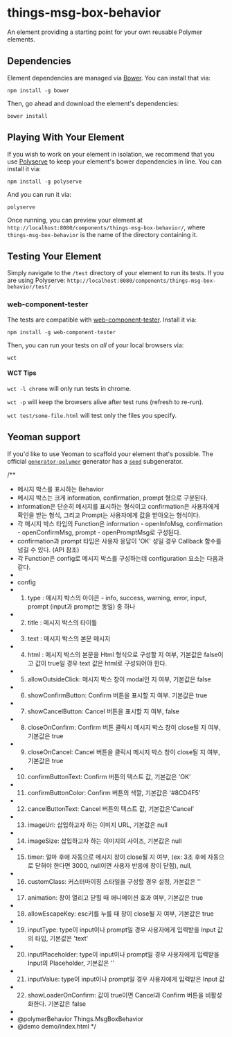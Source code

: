 # things-msg-box-behavior

An element providing a starting point for your own reusable Polymer elements.


## Dependencies

Element dependencies are managed via [Bower](http://bower.io/). You can
install that via:

    npm install -g bower

Then, go ahead and download the element's dependencies:

    bower install


## Playing With Your Element

If you wish to work on your element in isolation, we recommend that you use
[Polyserve](https://github.com/PolymerLabs/polyserve) to keep your element's
bower dependencies in line. You can install it via:

    npm install -g polyserve

And you can run it via:

    polyserve

Once running, you can preview your element at
`http://localhost:8080/components/things-msg-box-behavior/`, where `things-msg-box-behavior` is the name of the directory containing it.


## Testing Your Element

Simply navigate to the `/test` directory of your element to run its tests. If
you are using Polyserve: `http://localhost:8080/components/things-msg-box-behavior/test/`

### web-component-tester

The tests are compatible with [web-component-tester](https://github.com/Polymer/web-component-tester).
Install it via:

    npm install -g web-component-tester

Then, you can run your tests on _all_ of your local browsers via:

    wct

#### WCT Tips

`wct -l chrome` will only run tests in chrome.

`wct -p` will keep the browsers alive after test runs (refresh to re-run).

`wct test/some-file.html` will test only the files you specify.


## Yeoman support

If you'd like to use Yeoman to scaffold your element that's possible. The official [`generator-polymer`](https://github.com/yeoman/generator-polymer) generator has a [`seed`](https://github.com/yeoman/generator-polymer#seed) subgenerator.


/**
 * 메시지 박스를 표시하는 Behavior
 * 메시지 박스는 크게 information, confirmation, prompt 형으로 구분된다.
 * information은 단순히 메시지를 표시하는 형식이고 confirmation은 사용자에게 확인을 받는 형식, 그리고 Prompt는 사용자에게 값을 받아오는 형식이다.
 * 각 메시지 박스 타입의 Function은 information - openInfoMsg, confirmation - openConfirmMsg, prompt - openPromptMsg로 구성된다.
 * confirmation과 prompt 타입은 사용자 응답이 'OK' 성일 경우 Callback 함수를 넘길 수 있다. (API 참조)
 * 각 Function은 config로 메시지 박스를 구성하는데 configuration 요소는 다음과 같다.
 *
 * config
 * 1) type : 메시지 박스의 아이콘 - info, success, warning, error, input, prompt (input과 prompt는 동일) 중 하나
 * 2) title : 메시지 박스의 타이틀
 * 3) text : 메시지 박스의 본문 메시지
 * 4) html : 메시지 박스의 본문을 Html 형식으로 구성할 지 여부, 기본값은 false이고 값이 true일 경우 text 값은 html로 구성되어야 한다.
 * 5) allowOutsideClick: 메시지 박스 창이 modal인 지 여부, 기본값은 false
 * 6) showConfirmButton: Confirm 버튼을 표시할 지 여부. 기본값은 true
 * 7) showCancelButton: Cancel 버튼을 표시할 지 여부, false
 * 8) closeOnConfirm: Confirm 버튼 클릭시 메시지 박스 창이 close될 지 여부, 기본값은 true
 * 9) closeOnCancel: Cancel 버튼을 클릭시 메시지 박스 창이 close될 지 여부, 기본값은 true
 * 10) confirmButtonText: Confirm 버튼의 텍스트 값, 기본값은 'OK'
 * 11) confirmButtonColor: Confirm 버튼의 색깔, 기본값은 '#8CD4F5'
 * 12) cancelButtonText: Cancel 버튼의 텍스트 값, 기본값은'Cancel'
 * 13) imageUrl: 삽입하고자 하는 이미지 URL, 기본값은 null
 * 14) imageSize: 삽입하고자 하는 이미지의 사이즈, 기본값은 null
 * 15) timer: 얼마 후에 자동으로 메시지 창이 close될 지 여부, (ex: 3초 후에 자동으로 닫혀야 한다면 3000, null이면 사용자 반응에 창이 닫힘), null,
 * 16) customClass: 커스터마이징 스타일을 구성할 경우 설정, 가본값은 ''
 * 17) animation: 창이 열리고 닫힐 때 애니메이션 효과 여부, 기본값은 true
 * 18) allowEscapeKey: esc키를 누를 때 창이 close될 지 여부, 기본값은 true
 * 19) inputType: type이 input이나 prompt일 경우 사용자에게 입력받을 Input 값의 타입, 기본값은 'text'
 * 20) inputPlaceholder: type이 input이나 prompt일 경우 사용자에게 입력받을 Input의 Placeholder, 기본값은 ''
 * 21) inputValue: type이 input이나 prompt일 경우 사용자에게 입력받은 Input 값
 * 22) showLoaderOnConfirm: 값이 true이면 Cancel과 Confirm 버튼을 비활성화한다. 기본값은 false
 *
 * @polymerBehavior Things.MsgBoxBehavior
 * @demo demo/index.html
 */
